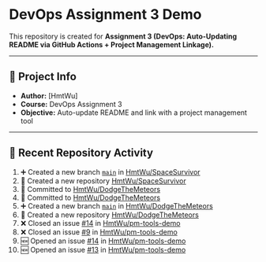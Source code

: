 # DevOps Assignment 3 Demo

This repository is created for **Assignment 3 (DevOps: Auto-Updating README via GitHub Actions + Project Management Linkage).**

---

## 📌 Project Info
- **Author:** [HmtWu]
- **Course:** DevOps Assignment 3
- **Objective:** Auto-update README and link with a project management tool

---

## 🚀 Recent Repository Activity
<!--START_SECTION:activity-->
1. ➕ Created a new branch [`main`](https://github.com/HmtWu/SpaceSurvivor/tree/main) in [HmtWu/SpaceSurvivor](https://github.com/HmtWu/SpaceSurvivor)
2. 🎉 Created a new repository [HmtWu/SpaceSurvivor](https://github.com/HmtWu/SpaceSurvivor)
3. 📝 Committed to [HmtWu/DodgeTheMeteors](https://github.com/HmtWu/DodgeTheMeteors/commit/ff8f002bc1848744ece4ac34768cd2d1ac12e119)
4. 📝 Committed to [HmtWu/DodgeTheMeteors](https://github.com/HmtWu/DodgeTheMeteors/commit/f63a68f58fb15759b4bac9be160eb60defc40dd6)
5. ➕ Created a new branch [`main`](https://github.com/HmtWu/DodgeTheMeteors/tree/main) in [HmtWu/DodgeTheMeteors](https://github.com/HmtWu/DodgeTheMeteors)
6. 🎉 Created a new repository [HmtWu/DodgeTheMeteors](https://github.com/HmtWu/DodgeTheMeteors)
7. ❌ Closed an issue [#14](https://github.com/HmtWu/pm-tools-demo/issues/14) in [HmtWu/pm-tools-demo](https://github.com/HmtWu/pm-tools-demo)
8. ❌ Closed an issue [#9](https://github.com/HmtWu/pm-tools-demo/issues/9) in [HmtWu/pm-tools-demo](https://github.com/HmtWu/pm-tools-demo)
9. 🆕 Opened an issue [#14](https://github.com/HmtWu/pm-tools-demo/issues/14) in [HmtWu/pm-tools-demo](https://github.com/HmtWu/pm-tools-demo)
10. 🆕 Opened an issue [#13](https://github.com/HmtWu/pm-tools-demo/issues/13) in [HmtWu/pm-tools-demo](https://github.com/HmtWu/pm-tools-demo)
<!--END_SECTION:activity-->

